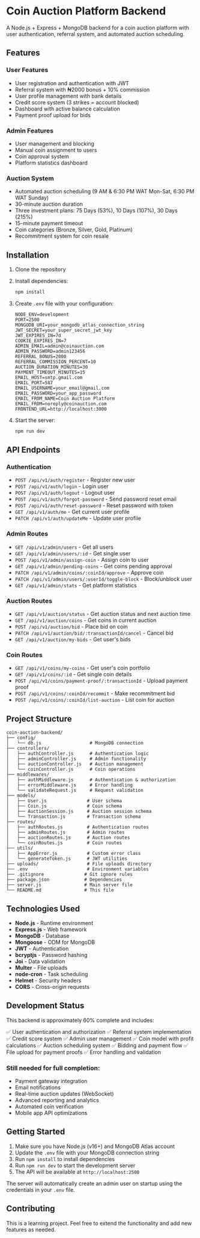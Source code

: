 # Coin Auction Platform Backend

A Node.js + Express + MongoDB backend for a coin auction platform with user authentication, referral system, and automated auction scheduling.

## Features

### User Features
- User registration and authentication with JWT
- Referral system with ₦2000 bonus + 10% commission
- User profile management with bank details
- Credit score system (3 strikes = account blocked)
- Dashboard with active balance calculation
- Payment proof upload for bids

### Admin Features
- User management and blocking
- Manual coin assignment to users
- Coin approval system
- Platform statistics dashboard

### Auction System
- Automated auction scheduling (9 AM & 6:30 PM WAT Mon-Sat, 6:30 PM WAT Sunday)
- 30-minute auction duration
- Three investment plans: 75 Days (53%), 10 Days (107%), 30 Days (215%)
- 15-minute payment timeout
- Coin categories (Bronze, Silver, Gold, Platinum)
- Recommitment system for coin resale

## Installation

1. Clone the repository
2. Install dependencies:
   ```bash
   npm install
   ```

3. Create `.env` file with your configuration:
   ```
   NODE_ENV=development
   PORT=2500
   MONGODB_URI=your_mongodb_atlas_connection_string
   JWT_SECRET=your_super_secret_jwt_key
   JWT_EXPIRES_IN=7d
   COOKIE_EXPIRES_IN=7
   ADMIN_EMAIL=admin@coinauction.com
   ADMIN_PASSWORD=admin123456
   REFERRAL_BONUS=2000
   REFERRAL_COMMISSION_PERCENT=10
   AUCTION_DURATION_MINUTES=30
   PAYMENT_TIMEOUT_MINUTES=15
   EMAIL_HOST=smtp.gmail.com
   EMAIL_PORT=587
   EMAIL_USERNAME=your_email@gmail.com
   EMAIL_PASSWORD=your_app_password
   EMAIL_FROM_NAME=Coin Auction Platform
   EMAIL_FROM=noreply@coinauction.com
   FRONTEND_URL=http://localhost:3000
   ```

4. Start the server:
   ```bash
   npm run dev
   ```

## API Endpoints

### Authentication
- `POST /api/v1/auth/register` - Register new user
- `POST /api/v1/auth/login` - Login user
- `POST /api/v1/auth/logout` - Logout user
- `POST /api/v1/auth/forgot-password` - Send password reset email
- `POST /api/v1/auth/reset-password` - Reset password with token
- `GET /api/v1/auth/me` - Get current user profile
- `PATCH /api/v1/auth/updateMe` - Update user profile

### Admin Routes
- `GET /api/v1/admin/users` - Get all users
- `GET /api/v1/admin/users/:id` - Get single user
- `POST /api/v1/admin/assign-coin` - Assign coin to user
- `GET /api/v1/admin/pending-coins` - Get coins pending approval
- `PATCH /api/v1/admin/coins/:coinId/approve` - Approve coin
- `PATCH /api/v1/admin/users/:userId/toggle-block` - Block/unblock user
- `GET /api/v1/admin/stats` - Get platform statistics

### Auction Routes
- `GET /api/v1/auction/status` - Get auction status and next auction time
- `GET /api/v1/auction/coins` - Get coins in current auction
- `POST /api/v1/auction/bid` - Place bid on coin
- `PATCH /api/v1/auction/bid/:transactionId/cancel` - Cancel bid
- `GET /api/v1/auction/my-bids` - Get user's bids

### Coin Routes
- `GET /api/v1/coins/my-coins` - Get user's coin portfolio
- `GET /api/v1/coins/:id` - Get single coin details
- `POST /api/v1/coins/payment-proof/:transactionId` - Upload payment proof
- `POST /api/v1/coins/:coinId/recommit` - Make recommitment bid
- `POST /api/v1/coins/:coinId/list-auction` - List coin for auction

## Project Structure

```
coin-auction-backend/
├── config/
│   └── db.js                  # MongoDB connection
├── controllers/
│   ├── authController.js      # Authentication logic
│   ├── adminController.js     # Admin functionality
│   ├── auctionController.js   # Auction management
│   └── coinController.js      # Coin operations
├── middlewares/
│   ├── authMiddleware.js      # Authentication & authorization
│   ├── errorMiddleware.js     # Error handling
│   └── validateRequest.js     # Request validation
├── models/
│   ├── User.js               # User schema
│   ├── Coin.js               # Coin schema
│   ├── AuctionSession.js     # Auction session schema
│   └── Transaction.js        # Transaction schema
├── routes/
│   ├── authRoutes.js         # Authentication routes
│   ├── adminRoutes.js        # Admin routes
│   ├── auctionRoutes.js      # Auction routes
│   └── coinRoutes.js         # Coin routes
├── utils/
│   ├── AppError.js           # Custom error class
│   └── generateToken.js      # JWT utilities
├── uploads/                  # File uploads directory
├── .env                      # Environment variables
├── .gitignore               # Git ignore rules
├── package.json             # Dependencies
├── server.js                # Main server file
└── README.md                # This file
```

## Technologies Used

- **Node.js** - Runtime environment
- **Express.js** - Web framework
- **MongoDB** - Database
- **Mongoose** - ODM for MongoDB
- **JWT** - Authentication
- **bcryptjs** - Password hashing
- **Joi** - Data validation
- **Multer** - File uploads
- **node-cron** - Task scheduling
- **Helmet** - Security headers
- **CORS** - Cross-origin requests

## Development Status

This backend is approximately 60% complete and includes:

✅ User authentication and authorization
✅ Referral system implementation
✅ Credit score system
✅ Admin user management
✅ Coin model with profit calculations
✅ Auction scheduling system
✅ Bidding and payment flow
✅ File upload for payment proofs
✅ Error handling and validation

### Still needed for full completion:
- Payment gateway integration
- Email notifications
- Real-time auction updates (WebSocket)
- Advanced reporting and analytics
- Automated coin verification
- Mobile app API optimizations

## Getting Started

1. Make sure you have Node.js (v16+) and MongoDB Atlas account
2. Update the `.env` file with your MongoDB connection string
3. Run `npm install` to install dependencies
4. Run `npm run dev` to start the development server
5. The API will be available at `http://localhost:2500`

The server will automatically create an admin user on startup using the credentials in your `.env` file.

## Contributing

This is a learning project. Feel free to extend the functionality and add new features as needed.